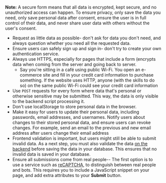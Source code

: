**Note:** A secure form means that all data is encrypted, kept secure, and no unauthorized access can happen. To ensure privacy, only save the data you need, only save personal data after consent, ensure the user is in full control of their data, and never share user data with others without the user's consent.

* Request as little data as possible- don't ask for data you don't need, and always question whether you need all the requested data.
* Ensure users can safely sign up and sign in- don't try to create your own authentication service.
* Always use HTTPS, especially for pages that include a form  (encrypts data when coming from the server and going back to server.
	* Say you're sitting in a café using public Wi-Fi. You open an e-commerce site and fill in your credit card information to purchase something. If the website uses HTTP, anyone (with the skills to do so) on the same public Wi-Fi could see your credit card information
* Use `POST` requests for every form where data that's personal or otherwise sensitive may be submitted. This way, the data is only visible to the backend script processing it.
* Don't use localStorage to store personal data in the browser.
* Make it easy for users to update their personal data, including passwords, email addresses, and usernames. Notify users about changes to their stored personal data, and ensure users can revoke changes. For example, send an email to the previous and new email address after users change their email address
* Frontend validation is important, but users might still be able to submit invalid data. As a next step, you must also validate the data [on the backend](https://cheatsheetseries.owasp.org/cheatsheets/Input_Validation_Cheat_Sheet.html) before saving the data in your database. This ensures that no invalid data is saved in your database.
* Ensure all submissions come from real people-- The first option is to use a service such as [reCAPTCHA](https://www.google.com/recaptcha/about/), to distinguish between real people and bots. This requires you to include a JavaScript snippet on your page, and add extra attributes to your **Submit** button.